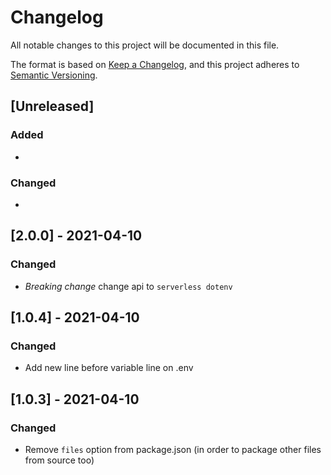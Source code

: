 # Changelog

All notable changes to this project will be documented in this file.

The format is based on [Keep a Changelog](https://keepachangelog.com/en/1.0.0/),
and this project adheres to [Semantic Versioning](https://semver.org/spec/v2.0.0.html).

## [Unreleased]

### Added 

-

### Changed

-

## [2.0.0] - 2021-04-10

### Changed

- *Breaking change* change api to `serverless dotenv`

## [1.0.4] - 2021-04-10

### Changed

- Add new line before variable line on .env

## [1.0.3] - 2021-04-10

### Changed

- Remove `files` option from package.json (in order to package other files from source too)